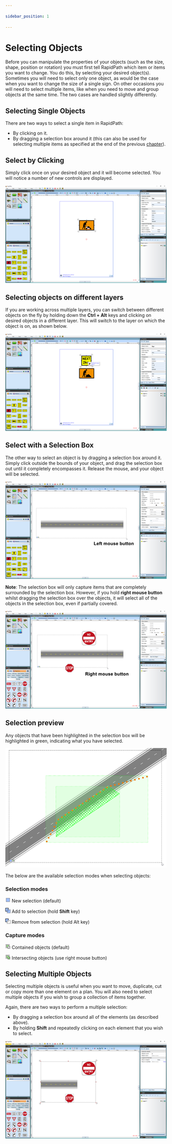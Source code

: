 ```yaml
---

sidebar_position: 1

---
```

# Selecting Objects

Before you can manipulate the properties of your objects (such as the size, shape, position or rotation) you must first tell RapidPath which item or items you want to change. You do this, by selecting your desired object(s). Sometimes you will need to select only one object,
as would be the case when you want to change the size of a single sign. On other occasions you will need to select multiple items, like when you need to move and group objects at the same time. The two cases are handled slightly differently.

## Selecting Single Objects

There are two ways to select a single item in RapidPath:

- By clicking on it.
- By dragging a selection box around it (this can also be used for selecting multiple items as specified at the end of the previous [chapter](/docs/rapidpath/the-canvas/blank-canvas.md)).

## Select by Clicking

Simply click once on your desired object and it will become selected. You will notice a number of new controls are displayed.

![Selected_sign](./assets/Selected_sign.png)

## Selecting objects on different layers

If you are working across multiple layers, you can switch between different objects on the fly by holding down the **Ctrl + Alt** keys and clicking on desired objects in a different layer. This will switch to the layer on which the object is on, as shown below.

![Selecting_objects_on_other_layers](./assets/Selecting_objects_on_other_layers.png)

## Select with a Selection Box

The other way to select an object is by dragging a selection box around it. Simply click outside the bounds of your object, and drag the selection box out until it completely encompasses it. Release the mouse, and your object will be selected.

![Dragging_Selection_Box_around_object_with_left_mouse_button](./assets/Dragging_Selection_Box_around_object_with_left_mouse_button.png)

**Note**: The selection box will only capture items that are completely surrounded by the selection box. However, if you hold **right mouse button** whilst dragging the selection box over the objects, it will select all of the objects in the selection box, even if partially covered.

![Dragging_Selection_box_with_right_mouse_button](./assets/Dragging_Selection_box_with_right_mouse_button.png)

## Selection preview

Any objects that have been highlighted in the selection box will be highlighted in green, indicating what you have selected.

![Selection_Preview_Box](./assets/Selection_Preview_Box.png)

The below are the available selection modes when selecting objects:

### Selection modes

![Selection1](./assets/Selection1.png) New selection (default)

![Selection2](./assets/Selection2.png) Add to selection (hold **Shift** key)

![Selection3](./assets/Selection3.png) Remove from selection (hold Alt key)

### Capture modes

![Capture1](./assets/Capture1.png) Contained objects (default)

![Capture2](./assets/Capture2.png) Intersecting objects (use right mouse button)

## Selecting Multiple Objects

Selecting multiple objects is useful when you want to move, duplicate, cut or copy more than one element on a plan. You will also need to select multiple objects if you wish to group a collection of items together.

Again, there are two ways to perform a multiple selection:

- By dragging a selection box around all of the elements (as described above).
- By holding **Shift** and repeatedly clicking on each element that you wish to select.

![Multiple_objects_selected_with_SHIFT_key](./assets/Multiple_objects_selected_with_SHIFT_key.png)
